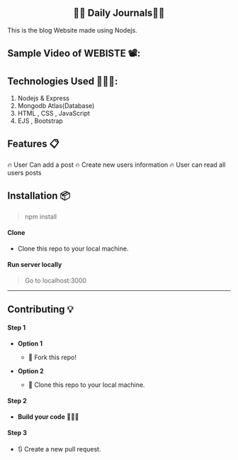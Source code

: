 <h2 align="center">✍🏽 Daily Journals👨‍💻</h2>

<p>This is the blog Website made using Nodejs.</p>

## Sample Video of WEBISTE  📽️:








## Technologies Used 👨🏽‍💻:
1. Nodejs & Express
2. Mongodb Atlas(Database)
3. HTML , CSS , JavaScript
4. EJS , Bootstrap


## Features 📋
🔥 User Can add  a post
🔥 Create new users information
🔥 User can read all users posts



## Installation 📦

>npm install 

#### Clone

- Clone this repo to your local machine.

#### Run server locally

> Go to localhost:3000





----

## Contributing 💡


#### Step 1

- **Option 1**
    - 🍴 Fork this repo!

- **Option 2**
    - 👯 Clone this repo to your local machine.


#### Step 2

- **Build your code** 🔨🔨🔨

#### Step 3

- 🔃 Create a new pull request.

